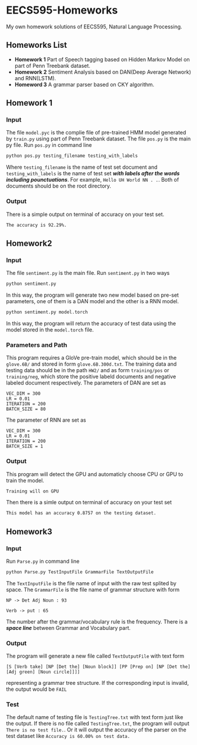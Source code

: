 # EECS595-Homeworks
My own homework solutions of EECS595, Natural Language Processing.

## Homeworks List
+ **Homework 1** Part of Speech tagging based on Hidden Markov Model on part of Penn Treebank dataset.
+ **Homework 2** Sentiment Analysis based on DAN(Deep Average Network) and RNN(LSTM).
+ **Homeword 3** A grammar parser based on CKY algorithm.

## Homework 1
### Input
The file `model.pyc` is the complie file of pre-trained HMM model generated by `train.py` using part of Penn Treebank dataset. The file `pos.py` is the main py file. Run `pos.py` in command line
```bash
python pos.py testing_filename testing_with_labels
```
Where `testing_filename` is the name of test set document and `testing_with_labels` is the name of test set ***with labels after the words including pounctuations***. For example, `Hello UH World NN . .`. Both of documents should be on the root directory.

### Output
There is a simple output on terminal of accuracy on your test set.
```bash
The accuracy is 92.29%.
```

## Homework2
### Input
The file `sentiment.py` is the main file. Run `sentiment.py` in two ways
```bash
python sentiment.py
```
In this way, the program will generate two new model based on pre-set parameters, one of them is a DAN model and the other is a RNN model. 
```bash
python sentiment.py model.torch
```
In this way, the program will return the accuracy of test data using the model stored in the `model.torch` file.

### Parameters and Path
This program requires a GloVe pre-train model, which should be in the `glove.6B/` and stored in form `glove.6B.300d.txt`.
The training data and testing data should be in the path `HW2/` and as form `training/pos` or `training/neg`, which store the positive labeld documents and negative labeled document respectively.
The parameters of DAN are set as
```
VEC_DIM = 300
LR = 0.01
ITERATION = 200
BATCH_SIZE = 80
```
The parameter of RNN are set as
```
VEC_DIM = 300
LR = 0.01
ITERATION = 200
BATCH_SIZE = 1
```

### Output
This program will detect the GPU and automaticly choose CPU or GPU to train the model.
```bash
Training will on GPU
```
Then there is a simle output on terminal of accuracy on your test set
```bash
This model has an accuracy 0.8757 on the testing dataset.
```
## Homework3

### Input

Run `Parse.py` in command line
```bash
python Parse.py TestInputFile GrammarFile TextOutputFile
```
The `TextInputFile` is the file name of input with the raw test splited by space. The `GrammarFile` is the file name of grammar structure with form
```
NP -> Det Adj Noun : 93

Verb -> put : 65
```
The number after the grammar/vocabulary rule is the frequency. There is a ***space line*** between Grammar and Vocabulary part. 

### Output

The program will generate a new file called `TextOutputFile` with text form
```
[S [Verb take] [NP [Det the] [Noun block]] [PP [Prep on] [NP [Det the] [Adj green] [Noun circle]]]]
```
representing a grammar tree structure. If the corresponding input is invalid, the output would be `FAIL`

### Test

The default name of testing file is `TestingTree.txt` with text form just like the output. If there is no file called `TestingTree.txt`, the program will output `There is no test file.`. Or it will output the accuracy of the parser on the test dataset like `Accuracy is 60.00% on test data.`
